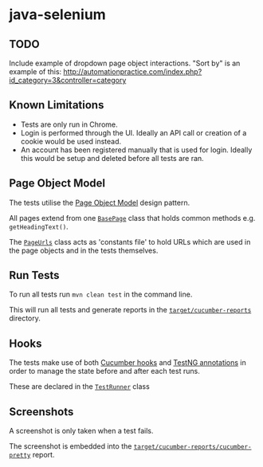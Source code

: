 # java-selenium
## TODO
Include example of dropdown page object interactions. "Sort by" is an example of this: http://automationpractice.com/index.php?id_category=3&controller=category

## Known Limitations
* Tests are only run in Chrome.
* Login is performed through the UI. Ideally an API call or creation of a cookie would be used instead.
* An account has been registered manually that is used for login. Ideally this would be setup and deleted before all tests are ran.

## Page Object Model
The tests utilise the [Page Object Model](https://www.pluralsight.com/guides/getting-started-with-page-object-pattern-for-your-selenium-tests) design pattern.<p>
All pages extend from one [`BasePage`](src/main/java/pages/BasePage.java) class that holds common methods e.g. `getHeadingText()`.<p>
The [`PageUrls`](src/main/java/pages/PageUrls.java) class acts as 'constants file' to hold URLs which are used in the page objects and in the tests themselves. 

## Run Tests
To run all tests run `mvn clean test` in the command line.<p>
This will run all tests and generate reports in the [`target/cucumber-reports`](target/cucumber-reports) directory.

## Hooks
The tests make use of both [Cucumber hooks](https://cucumber.io/docs/cucumber/api/#hooks) and [TestNG annotations](https://testng.org/doc/documentation-main.html#annotations) in order to manage the state before and after each test runs.<p>
These are declared in the [`TestRunner`](src/test/java/support/TestRunner.java) class 

## Screenshots
A screenshot is only taken when a test fails.<p>
The screenshot is embedded into the [`target/cucumber-reports/cucumber-pretty`](target/cucumber-reports/cucumber-pretty) report.
